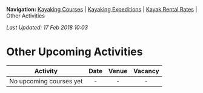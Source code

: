 **Navigation:** [Kayaking Courses](index) &#124; [Kayaking Expeditions](expedition) &#124; [Kayak Rental Rates](rental) &#124; Other Activities

_Last Updated: 17 Feb 2018 10:03_
# Other Upcoming Activities

Activity | Date | Venue | Vacancy
:---:|:---:|:---:|:---:
No upcoming courses yet|-|-|-

